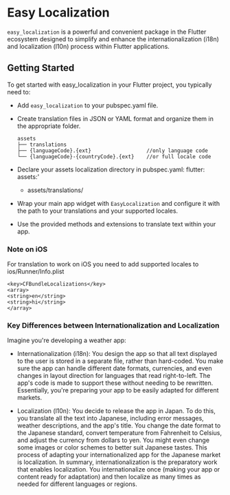 # Easy Localization

`easy_localization` is a powerful and convenient package in the Flutter ecosystem designed to simplify and enhance the internationalization (i18n) and localization (l10n) process within
Flutter applications.

## Getting Started

To get started with easy_localization in your Flutter project, you typically need to:

- Add `easy_localization` to your pubspec.yaml file.

- Create translation files in JSON or YAML format and organize them in the appropriate folder.
  ```
  assets
  ├── translations
  ├── {languageCode}.{ext}                  //only language code
  └── {languageCode}-{countryCode}.{ext}    //or full locale code
  ```
- Declare your assets localization directory in pubspec.yaml:
  flutter:
  assets:'
  - assets/translations/
  
- Wrap your main app widget with `EasyLocalization` and configure it with the path to your translations and your supported locales.

- Use the provided methods and extensions to translate text within your app.

### Note on iOS

For translation to work on iOS you need to add supported locales to ios/Runner/Info.plist
```
<key>CFBundleLocalizations</key>
<array>
<string>en</string>
<string>hi</string>
</array>
```

### Key Differences between Internationalization and Localization

Imagine you're developing a weather app:
- Internationalization (i18n): You design the app so that all text displayed to the user is stored in a separate file, rather than hard-coded. You make sure the app can handle different date formats, currencies, and even changes in layout direction for languages that read right-to-left. The app's code is made to support these without needing to be rewritten. Essentially, you're preparing your app to be easily adapted for different markets.

- Localization (l10n): You decide to release the app in Japan. To do this, you translate all the text into Japanese, including error messages, weather descriptions, and the app's title. You change the date format to the Japanese standard, convert temperature from Fahrenheit to Celsius, and adjust the currency from dollars to yen. You might even change some images or color schemes to better suit Japanese tastes. This process of adapting your internationalized app for the Japanese market is localization.
  In summary, internationalization is the preparatory work that enables localization. You internationalize once (making your app or content ready for adaptation) and then localize as many times as needed for different languages or regions.
